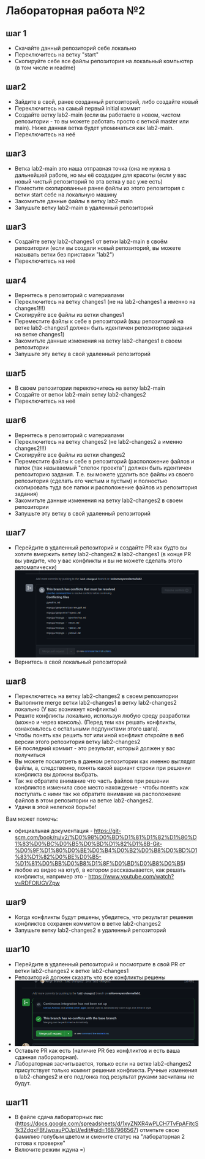 

# Лабораторная работа №2

## шаг 1
- Скачайте данный репозиторий себе локально
- Переключитесь на ветку "start"
- Скопируйте себе все файлы репозитория на локальный компьютер (в том числе и readme)

## шаг2
- Зайдите в свой, ранее созданный репозиторий, либо создайте новый
- Переключитесь на самый первый initial коммит
- Создайте ветку lab2-main (если вы работаете в новом, чистом репозитории - то вы можете работать просто с веткой master или main). Ниже данная ветка будет упоминаться как lab2-main.
- Переключитесь на неё

## шаг3
- Ветка lab2-main это наша отправная точка (она не нужна в дальнейшей работе, но мы её создадим для красоты (если у вас новый чистый репозиторий то эта ветка у вас уже есть)
- Поместите скопированные ранее файлы из этого репозитория с ветки start себе на локальную машину
- Закомитьте данные файлы в ветку lab2-main
- Запушьте ветку lab2-main в удаленный репозиторий

## шаг3
- Создайте ветку lab2-changes1 от ветки lab2-main в своём репозитории (если вы создали новый репозиторий, вы можете называть ветки без приставки "lab2")
- Переключитесь на неё

## шаг4
- Вернитесь в репозиторий с материалами
- Переключитесь на ветку changes1 (не на lab2-changes1 а именно на changes1!!!)
- Скопируйте все файлы из ветки changes1
- Переместите файлы к себе в репозиторий (ваш репозиторий на ветке lab2-changes1 должен быть идентичен репозиторию задания на ветке changes1)
- Закомитьте данные изменения на ветку lab2-changes1 в своем репозитории
- Запушьте эту ветку в свой удаленный репозиторий

## шаг5
- В своем репозитории переключитесь на ветку lab2-main
- Создайте от ветки lab2-main ветку lab2-changes2
- Переключитесь на неё

## шаг6
- Вернитесь в репозиторий с материалами
- Переключитесь на ветку changes2 (не lab2-changes2 а именно changes2!!!)
- Скопируйте все файлы из ветки changes2
- Переместите файлы к себе в репозиторий (расположение файлов и папок (так называемый "слепок проекта") должен быть идентичен репозиторию задания. Т.е. вы можете удалить все файлы из своего репозитория (сделать его чистым и пустым) и полностью скопировать туда все папки и расположение файлов из репозитория задания)
- Закомитьте данные изменения на ветку lab2-changes2 в своем репозитории
- Запушьте эту ветку в свой удаленный репозиторий

## шаг7
- Перейдите в удаленный репозиторий и создайте PR как будто вы хотите вмержить ветку lab2-changes2 в lab2-changes1 (в конце PR вы увидите, что у вас конфликты и вы не можете сделать этого автоматически)
![img.png](img.png)
- Вернитесь в свой локальный репозиторий

## шаг8
- Переключитесь на ветку lab2-changes2 в своем репозитории
- Выполните merge ветки lab2-changes1 в ветку lab2-changes2 локально (У вас возникнут конфликты)
- Решите конфликты локально, используя любую среду разработки (можно и через консоль). (Перед тем как решать конфликты, ознакомьтесь с остальными подпунктами этого шага).
- Чтобы понять как решить тот или иной конфликт откройте в веб версии этого репозитория ветку lab2-changes2
- Её последний коммит - это результат, который должен у вас получиться
- Вы можете посмотреть в данном репозитории как именно выглядят файлы, а, следственно, понять какой вариант строки при решении конфликта вы должны выбрать.
- Так же обратите внимание что часть файлов при решении конфликтов изменила свое место нахождение - чтобы понять как поступать с ними так же обратите внимание на расположение файлов в этом репозитории на ветке lab2-changes2.
- Удачи в этой нелегкой борьбе!

Вам может помочь:
- официальная документация - https://git-scm.com/book/ru/v2/%D0%98%D0%BD%D1%81%D1%82%D1%80%D1%83%D0%BC%D0%B5%D0%BD%D1%82%D1%8B-Git-%D0%9F%D1%80%D0%BE%D0%B4%D0%B2%D0%B8%D0%BD%D1%83%D1%82%D0%BE%D0%B5-%D1%81%D0%BB%D0%B8%D1%8F%D0%BD%D0%B8%D0%B5)
- любое из видео на ютуб, в котором рассказывается, как решать конфликты, например это - https://www.youtube.com/watch?v=RDFOIUGVZpw

## шаг9
- Когда конфликты будут решены, убедитесь, что результат решения конфликтов сохранен коммитом в ветке lab2-changes2
- Запушьте ветку lab2-changes2 в удаленный репозиторий

## шаг10
- Перейдите в удаленный репозиторий и посмотрите в свой PR от ветки lab2-changes2 к ветке lab2-changes1
- Репозиторий должен сказать что все конфликты решены
- ![img_1.png](img_1.png)
- Оставьте PR как есть (наличие PR без конфликтов и есть ваша сданная лабораторная).
- Лабораторная засчитывается, только если на ветке lab2-changes2 присутствует только коммит решения конфликта. Ручные изменения в lab2-changes2 и его подгонка под результат руками засчитаны не будут.

## шаг11
- В файле сдача лабораторных пис (https://docs.google.com/spreadsheets/d/1xyZNXR4wPLCH7TvFpAFitcS1k3ZdgxFBfJwpauPOJpU/edit#gid=1687966567) отметьте свою фамилию голубым цветом и смените статус на "лабораторная 2 готова к проверке"
- Включите режим ждуна =)
